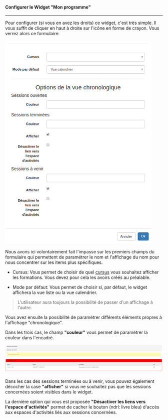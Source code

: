 #### Configurer le Widget "Mon programme"

---

Pour configurer \(si vous en avez les droits\) ce widget, c'est très simple. Il vous suffit de cliquer en haut à droite sur l'icône en forme de crayon. Vous verrez alors ce formulaire:

![](images/cursus-fig18.png)

Nous avons ici volontairement fait l'impasse sur les premiers champs du formulaire qui permettent de paramétrer le nom et l'affichage du nom pour nous concentrer sur les items plus spécifiques.

* Cursus: Vous permet de choisir de quel [cursus](/fr/admin/create-cursus.md) vous souhaitez afficher les formations. Vous devez pour cela les avoirs créés au préalable. 

* Mode par défaut: Vous permet de choisir si, par défaut, le widget affichera la vue liste ou la vue calendrier. 

> L'utilisateur aura toujours la possibilité de passer d'un affichage à l'autre.

Vous avez ensuite la possibilité de paramétrer différents éléments propres à l'affichage "chronologique".

Dans les trois cas, le champ **"couleur"** vous permet de paramétrer la couleur dans l'encadré.

![](images/cursus-fig19.png)

Dans les cas des sessions terminées ou à venir, vous pouvez également décocher la case **"afficher"** si vous ne souhaitez pas que les sessions concernées soient visibles dans le widget.

La dernière option qui vous est proposée **"Désactiver les liens vers l'espace d'activités"** permet de cacher le bouton (ndrl: livre bleu) d'accès aux espaces d'activités liés aux sessions concernées. 

